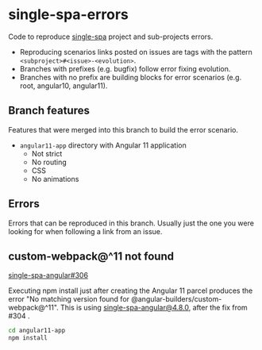 # single-spa-errors

Code to reproduce [single-spa](https://github.com/single-spa) project and sub-projects errors.

* Reproducing scenarios links posted on issues are tags with the pattern
  `<subproject>#<issue>-<evolution>`.
* Branches with prefixes (e.g. bugfix) follow error fixing evolution.
* Branches with no prefix are building blocks for error scenarios (e.g. root, angular10, angular11).


## Branch features

Features that were merged into this branch to build the error scenario.

* `angular11-app` directory with Angular 11 application
  * Not strict
  * No routing
  * CSS
  * No animations


## Errors

Errors that can be reproduced in this branch. Usually just the one you were looking for when
following a link from an issue.

## custom-webpack@^11 not found

[single-spa-angular#306](https://github.com/single-spa/single-spa-angular/issues/306)

Executing npm install just after creating the Angular 11 parcel produces the error
"No matching version found for @angular-builders/custom-webpack@^11".
This is using single-spa-angular@4.8.0, after the fix from #304 .

```bash
cd angular11-app
npm install
```

